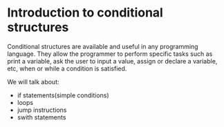 # Introduction to conditional structures

Conditional structures are available and useful in any programming language. They allow the programmer to perform specific tasks such as print a variable, ask the user to input a value, assign or declare a variable, etc, when or while a condition is satisfied.

We will talk about:

* if statements(simple conditions)
* loops
* jump instructions
* swith statements
